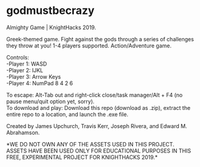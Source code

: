 # godmustbecrazy
Almighty Game  |  KnightHacks 2019.

Greek-themed game.  Fight against the gods through a series of challenges they throw at you!  1-4 players supported.  Action/Adventure game.  

Controls:  
 -Player 1: WASD  
 -Player 2: IJKL  
 -Player 3: Arrow Keys  
 -Player 4: NumPad 8 4 2 6  
 
To escape: Alt-Tab out and right-click close/task manager/Alt + F4 (no pause menu/quit option yet, sorry).  
To download and play: Download this repo (download as .zip), extract the entire repo to a location, and launch the .exe file.  




Created by James Upchurch, Travis Kerr, Joseph Rivera, and Edward M. Abrahamson.  




\*WE DO NOT OWN ANY OF THE ASSETS USED IN THIS PROJECT.  
ASSETS HAVE BEEN USED ONLY FOR EDUCATIONAL PURPOSES IN THIS FREE, EXPERIMENTAL PROJECT FOR KNIGHTHACKS 2019.\*
